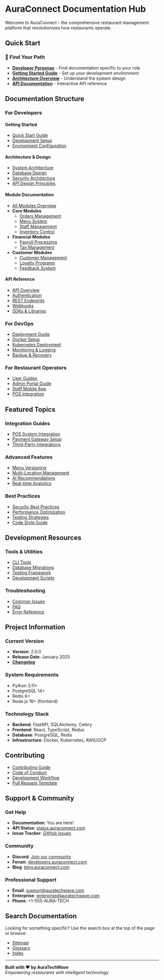 # AuraConnect Documentation Hub

Welcome to AuraConnect - the comprehensive restaurant management platform that revolutionizes how restaurants operate.

## Quick Start

### 🎯 Find Your Path
- **[Developer Personas](guides/developer-personas.md)** - Find documentation specific to your role
- **[Getting Started Guide](guides/getting-started.md)** - Set up your development environment
- **[Architecture Overview](architecture/README.md)** - Understand the system design
- **[API Documentation](api/README.md)** - Interactive API reference

## Documentation Structure

### For Developers

#### Getting Started
- [Quick Start Guide](guides/getting-started.md)
- [Development Setup](development/README.md)
- [Environment Configuration](guides/configuration.md)

#### Architecture & Design
- [System Architecture](architecture/README.md)
- [Database Design](architecture/database.md)
- [Security Architecture](architecture/security.md)
- [API Design Principles](api/design-guide.md)

#### Module Documentation
- [All Modules Overview](modules/README.md)
- **Core Modules**
  - [Orders Management](modules/orders/README.md)
  - [Menu System](modules/menu/README.md)
  - [Staff Management](modules/staff/README.md)
  - [Inventory Control](modules/inventory/README.md)
- **Financial Modules**
  - [Payroll Processing](modules/payroll/README.md)
  - [Tax Management](modules/tax/README.md)
- **Customer Modules**
  - [Customer Management](modules/customers/README.md)
  - [Loyalty Programs](modules/loyalty/README.md)
  - [Feedback System](modules/feedback/README.md)

#### API Reference
- [API Overview](api/README.md)
- [Authentication](api/auth.md)
- [REST Endpoints](api/endpoints.md)
- [Webhooks](api/webhooks.md)
- [SDKs & Libraries](api/sdks.md)

### For DevOps

- [Deployment Guide](deployment/README.md)
- [Docker Setup](deployment/docker.md)
- [Kubernetes Deployment](deployment/kubernetes.md)
- [Monitoring & Logging](deployment/monitoring.md)
- [Backup & Recovery](deployment/backup.md)

### For Restaurant Operators

- [User Guides](guides/users/README.md)
- [Admin Portal Guide](guides/users/admin-portal.md)
- [Staff Mobile App](guides/users/mobile-app.md)
- [POS Integration](guides/users/pos-setup.md)

## Featured Topics

### Integration Guides
- [POS System Integration](modules/pos/README.md)
- [Payment Gateway Setup](guides/integrations/payments.md)
- [Third-Party Integrations](guides/integrations/README.md)

### Advanced Features
- [Menu Versioning](guides/features/menu-versioning-architecture.md)
- [Multi-Location Management](guides/features/multi-location.md)
- [AI Recommendations](modules/ai_recommendations/README.md)
- [Real-time Analytics](modules/analytics/README.md)

### Best Practices
- [Security Best Practices](guides/security.md)
- [Performance Optimization](guides/performance.md)
- [Testing Strategies](guides/testing.md)
- [Code Style Guide](guides/code-style.md)

## Development Resources

### Tools & Utilities
- [CLI Tools](tools/cli.md)
- [Database Migrations](tools/migrations.md)
- [Testing Framework](tools/testing.md)
- [Development Scripts](tools/scripts.md)

### Troubleshooting
- [Common Issues](guides/troubleshooting.md)
- [FAQ](guides/faq.md)
- [Error Reference](guides/errors.md)

## Project Information

### Current Version
- **Version**: 2.0.0
- **Release Date**: January 2025
- **[Changelog](CHANGELOG.md)**

### System Requirements
- Python 3.11+
- PostgreSQL 14+
- Redis 6+
- Node.js 18+ (frontend)

### Technology Stack
- **Backend**: FastAPI, SQLAlchemy, Celery
- **Frontend**: React, TypeScript, Redux
- **Database**: PostgreSQL, Redis
- **Infrastructure**: Docker, Kubernetes, AWS/GCP

## Contributing

- [Contributing Guide](CONTRIBUTING.md)
- [Code of Conduct](CODE_OF_CONDUCT.md)
- [Development Workflow](guides/development-workflow.md)
- [Pull Request Template](.github/pull_request_template.md)

## Support & Community

### Get Help
- **Documentation**: You are here!
- **API Status**: [status.auraconnect.com](https://status.auraconnect.com)
- **Issue Tracker**: [GitHub Issues](https://github.com/AuraTechWave/auraconnectai/issues)

### Community
- **Discord**: [Join our community](https://discord.gg/auraconnect)
- **Forum**: [developers.auraconnect.com](https://developers.auraconnect.com)
- **Blog**: [blog.auraconnect.com](https://blog.auraconnect.com)

### Professional Support
- **Email**: support@auratechwave.com
- **Enterprise**: enterprise@auratechwave.com
- **Phone**: +1-555-AURA-TECH

## Search Documentation

Looking for something specific? Use the search box at the top of the page or browse:

- [Sitemap](sitemap.md)
- [Glossary](glossary.md)
- [Index](full-index.md)

---

**Built with ❤️ by AuraTechWave**  
*Empowering restaurants with intelligent technology*